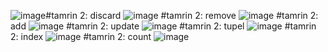 ![image](https://github.com/Sadrakhtarshenas/python/assets/140339193/0428d664-0eed-4db6-9683-ce655ee71ebf)#tamrin 2: discard
![image](https://github.com/Sadrakhtarshenas/python/assets/140339193/f5d29aa9-5a72-4a8c-ab8d-b17218c065f9)
#tamrin 2: remove
![image](https://github.com/Sadrakhtarshenas/python/assets/140339193/62db6151-1d20-441d-8b6f-b8c3cceabf69)
#tamrin 2: add
![image](https://github.com/Sadrakhtarshenas/python/assets/140339193/b514a861-8600-4336-83e7-fdbdbab7cb71)
#tamrin 2: update 
![image](https://github.com/Sadrakhtarshenas/python/assets/140339193/6a0ae861-1aa3-44f6-830c-3eb5b7397101)
#tamrin 2: tupel
![image](https://github.com/Sadrakhtarshenas/python/assets/140339193/0a982c0b-23ab-4d2e-950b-9069c0dfc151)
#tamrin 2: index
![image](https://github.com/Sadrakhtarshenas/python/assets/140339193/dfa74e4f-b909-4e4f-88fb-230e9a2d2f65)
#tamrin 2: count
![image](https://github.com/Sadrakhtarshenas/python/assets/140339193/cb0353be-07a6-45bc-b262-b035bd4178ea)
